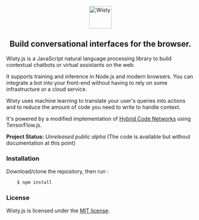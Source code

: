 <p align='center'>
    <img src="../main/assets/logo-large.png?raw=true" alt="Wisty" height="60"/>
</p>

<h2 align='center'>
    Build conversational interfaces for the browser.
</h2>

Wisty.js is a JavaScript natural language processing library to build contextual chatbots or virtual assistants on the web.

It supports training and inference in Node.js and modern browsers. You can integrate a bot into your front-end without having to rely on some infrastructure or a cloud service.

Wisty uses machine learning to translate your user's queries into actions and to reduce the amount of code you need to write to handle context.

It's powered by a modified implementation of [Hybrid Code Networks](https://arxiv.org/abs/1702.03274) using TensorFlow.js.

**Project Status:** *Unreleased public alpha* (The code is available but without documentation at this point)

### Installation

Download/clone the repository, then run :

```sh
    $ npm install
```

### License

Wisty.js is licensed under the [MIT license](../main/license.txt).